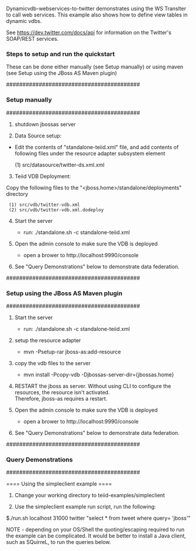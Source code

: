 Dynamicvdb-webservices-to-twitter demonstrates using the WS Translter to call web services.
This example also shows how to define view tables in dynamic vdbs.

See https://dev.twitter.com/docs/api for information on the Twitter's SOAP/REST services. 

### Steps to setup and run the quickstart ###
These can be done either manually (see Setup manually) or using maven (see Setup using the JBoss AS Maven plugin) 


#########################################
### Setup manually
#########################################

1) shutdown jbossas server

2)  Data Source setup:

- Edit the contents of "standalone-teiid.xml" file, and add contents of following files under the resource adapter subsystem element

	(1) src/datasource/twitter-ds.xml.xml
	
3)  Teiid VDB Deployment:

Copy the following files to the "<jboss.home>/standalone/deployments" directory

     (1) src/vdb/twitter-vdb.xml
     (2) src/vdb/twitter-vdb.xml.dodeploy

4)  Start the server

	*  run:  ./standalone.sh -c standalone-teiid.xml

5)  Open the admin console to make sure the VDB is deployed

	*  open a brower to http://localhost:9990/console 	

6)  See "Query Demonstrations" below to demonstrate data federation.


#########################################
### Setup using the JBoss AS Maven plugin
#########################################

1) Start the server

	*  run:  ./standalone.sh -c standalone-teiid.xml	

2) setup the resource adapter

    *  mvn -Psetup-rar jboss-as:add-resource

3) copy the vdb files to the server

	*  mvn install -Pcopy-vdb -Djbossas-server-dir={jbossas.home}    
    	
4) RESTART the jboss as server.  Without using CLI to configure the resources, the resource isn't activated.  
		Therefore, jboss-as requires a restart.	

5)  Open the admin console to make sure the VDB is deployed

	*  open a brower to http://localhost:9990/console 	

6)  See "Query Demonstrations" below to demonstrate data federation.


#########################################
### Query Demonstrations
#########################################	

==== Using the simpleclient example ====

1) Change your working directory to teiid-examples/simpleclient

2) Use the simpleclient example run script, run the following:

$./run.sh localhost 31000 twitter  "select * from tweet where query= 'jboss'"


NOTE - depending on your OS/Shell the quoting/escaping required to run the example can be
complicated.  It would be better to install a Java client, such as SQuirreL, to run the 
queries below. 